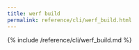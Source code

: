 ```yaml
---
title: werf build
permalink: reference/cli/werf_build.html
---
```


{% include /reference/cli/werf_build.md %}
